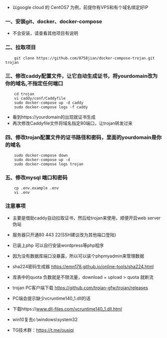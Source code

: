 ﻿- 以google cloud 的 CentOS7 为例，前提你有VPS和有个域名绑定好IP
### 一、安装git、docker、docker-compose
- 不会安装，请查看其他项目有说明
### 二、拉取项目
```
    git clone https://github.com/0758jian/docker-compose-trojan.git trojan
```
### 三、修改caddy配置文件，让它自动生成证书，将yourdomain改为你的域名,不指定任何端口
```
    cd trojan
    vi caddy/conf/Caddyfile
    sudo docker-compose up -d caddy
    sudo docker-compose logs -f caddy
```
- 看到https://yourdomain的出现就证书生成
- 再次修改Caddyfile文件将域名指定80端口，让trojan转发过来

### 四、修改trojan配置文件的证书路径和密码，里面的yourdomain是你的域名
```
    sudo docker-compose down
    sudo docker-compose up -d
    sudo docker-compose logs trojan
```
### 五、修改mysql 端口和密码
```
    cp .env.example .env
    vi .env
```
### 注意事项
- 主要是借助caddy自动拉取证书，然后给trojan来使用，顺便开启web server伪站
- 服务器只开通80 443 22(SSH建议改为其他端口登陆)
- 已装上php 可以自行安装wordpress等php程序
- 因为没有数据库端口没暴露，所以可以装个phpmyadmin来管理数据
- sha224密码生成器 https://emn178.github.io/online-tools/sha224.html
- 库表中的quota 负数就是不限流量，download + upload > quota 就断流
- trojan PC客户端下载 https://github.com/trojan-gfw/trojan/releases
- PC端会提示缺少vcruntime140_1.dll的话
- 下载https://www.dll-files.com/vcruntime140_1.dll.html
- win10复去c:\windows\system32

- TG技术群：https://t.me/ousiqi